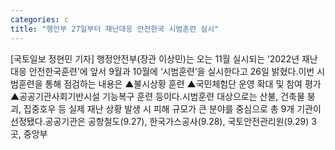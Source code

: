 ```yaml
---
categories: c
title: "행안부 27일부터 재난대응 안전한국 시범훈련 실시"
---
```

[국토일보 정현민 기자] 행정안전부(장관 이상민)는 오는 11월 실시되는 ‘2022년 재난대응 안전한국훈련’에 앞서 9월과 10월에 ‘시범훈련’을 실시한다고 26일 밝혔다.이번 시범훈련을 통해 점검하는 내용은 ▲불시상황 훈련 ▲국민체험단 운영 확대 및 참여 평가 ▲공공기관사회기반시설 기능복구 훈련 등이다.시범훈련 대상으로는 산불, 건축물 붕괴, 집중호우 등 실제 재난 상황 발생 시 피해 규모가 큰 분야를 중심으로 총 9개 기관이 선정됐다.공공기관은 공항철도(9.27), 한국가스공사(9.28), 국토안전관리원(9.29) 3곳, 중앙부